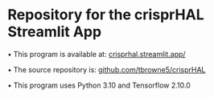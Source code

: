 # Repository for the crisprHAL Streamlit App

• This program is available at: [crisprhal.streamlit.app/](https://crisprhal.streamlit.app/)

• The source repository is: [github.com/tbrowne5/crisprHAL](https://github.com/tbrowne5/crisprHAL)

• This program uses Python 3.10 and Tensorflow 2.10.0
